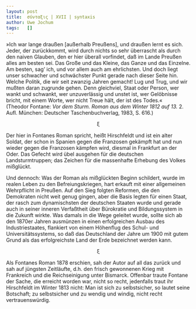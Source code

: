 ```yaml
---
layout:	post
title:	σύνταξις | XVII | syntaxis 
author:	Uwe Jochum
tags:   []
---
```


»Ich war lange draußen [außerhalb Preußens], und draußen lernt es
sich. Jeder, der zurückkommt, wird durch nichts so sehr
überrascht als durch den naiven Glauben, den er hier überall
vorfindet, daß im Lande Preußen alles am besten sei. Das Große
und das Kleine, das Ganze und das Einzelne. Am besten, sag’ ich,
und vor allem auch am ehrlichsten. Und doch liegt unser schwacher
und schwächster Punkt gerade nach dieser Seite hin. Welche
Politik, die wir seit zwanzig Jahren gemacht! Lug und Trug, und
wir mußten daran zugrunde gehen. Denn gleichviel, Staat oder
Person, wer wankt und schwankt, wer unzuverlässig und unstet ist,
wer Gelöbnisse bricht, mit einem Worte, wer nicht Treue hält, der
ist des Todes.«  
(Theodor Fontane: *Vor dem Sturm. Roman aus dem Winter 1812 auf
13.* 2. Aufl. München: Deutscher Taschenbuchverlag, 1983, S.&nbsp;616.)

<center>ξ</center>

Der hier in Fontanes Roman spricht, heißt Hirschfeldt und ist ein
alter Soldat, der schon in Spanien gegen die Franzosen gekämpft
hat und nun wieder gegen die Franzosen kämpfen wird, diesmal in
Frankfurt an der Oder. Das Gefecht wird übel ausgehen für die
deutschen Landsturmtruppen; das Zeichen für die massenhafte
Erhebung des Volkes mißglückt.

Und dennoch: Was der Roman als mißglückten Beginn schildert,
wurde im realen Leben zu den Befreiungskriegen, hart erkauft mit
einer allgemeinen Wehrpflicht in Preußen. Auf den Sieg folgten
Reformen, die den Demokraten nicht weit genug gingen, aber die
Basis legten für einen Staat, der rasch zum dynamischsten der
deutschen Staaten wurde und gerade auch in seiner inneren
Verfaßtheit über Bürokratie und Bildungssystem in die Zukunft
wirkte. Was damals in die Wege geleitet wurde, sollte sich ab den
1870er Jahren ausmünzen in einen erfolgreichen Ausbau des
Industriestaates, flankiert von einem Höhenflug des Schul- und
Universitätssystems, so daß das Deutschland der Jahre um 1900 mit
gutem Grund als das erfolgreichste Land der Erde bezeichnet
werden kann.

<center>ξ</center>

Als Fontanes Roman 1878 erschien, sah der Autor auf all das
zurück und sah auf jüngsten Zeitläufte, d.h. den frisch
gewonnenen Krieg mit Frankreich und die Reichseinigung unter
Bismarck. Offenbar traute Fontane der Sache, die erreicht worden
war, nicht so recht, jedenfalls traut ihr Hirschfeldt im Winter
1813 nicht: Man ist sich zu selbstsicher, so lautet seine
Botschaft; zu selbstsicher und zu wendig und windig, nicht recht
vertrauenswürdig. 
